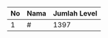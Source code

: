 | No | Nama            | Jumlah Level |
|----|-----------------|--------------|
| 1  | #    |    1397        |
